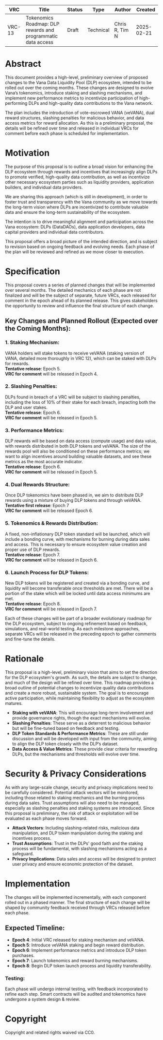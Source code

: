 | VRC | Title | Status | Type | Author | Created |
|-----|--------|--------|------|---------|----------|
| VRC-13 | Tokenomics Roadmap: DLP rewards and programmatic data access | Draft | Technical | Chris R, Tim N | 2025-02-21 |

# Abstract
This document provides a high-level, preliminary overview of proposed changes to the Vana Data Liquidity Pool (DLP) ecosystem, intended to be rolled out over the coming months. These changes are designed to evolve Vana’s tokenomics, introduce staking and slashing mechanisms, and implement new performance metrics to incentivize participation of high-performing DLPs and high-quality data contributions to the Vana network.

The plan includes the introduction of vote-escrowed VANA (veVANA), dual reward structures, slashing penalties for malicious behavior, and data access metrics for reward allocation. As this is a preliminary proposal, the details will be refined over time and released in individual VRCs for comment before each phase is scheduled for implementation.

# Motivation
The purpose of this proposal is to outline a broad vision for enhancing the DLP ecosystem through rewards and incentives that increasingly align DLPs to promote verified, high-quality data contribution, as well as incentivize other necessary ecosystem parties such as liquidity providers, application builders, and individual data providers.

We are sharing this approach (which is still in development), in order to foster trust and transparency with the Vana community as we move towards the long-term vision where DLPs are incentivized to contribute valuable data and ensure the long-term sustainability of the ecosystem.

The intention is to drive meaningful alignment and participation across the Vana ecosystem: DLPs (DataDAOs), data application developers, data capital providers and individual data contributors.

This proposal offers a broad picture of the intended direction, and is subject to revision based on ongoing feedback and evolving needs. Each phase of the plan will be reviewed and refined as we move closer to execution.

# Specification
This proposal covers a series of planned changes that will be implemented over several months. The detailed mechanics of each phase are not finalized and will be the subject of separate, future VRCs, each released for comment in the epoch ahead of its planned release. This gives stakeholders the opportunity to review and influence the final structure of each change.

## Key Changes and Planned Rollout (Expected over the Coming Months):

### 1. Staking Mechanism:
VANA holders will stake tokens to receive veVANA (staking version of VANA, detailed more thoroughly in VRC 12), which can be staked with DLPs for rewards.  
**Tentative release**: Epoch 5.  
**VRC for comment** will be released in Epoch 4.

### 2. Slashing Penalties:
DLPs found in breach of a VRC will be subject to slashing penalties, including the loss of 10% of their stake for each breach, impacting both the DLP and user stakes.  
**Tentative release**: Epoch 6.  
**VRC for comment** will be released in Epoch 5.

### 3. Performance Metrics:
DLP rewards will be based on data access (compute usage) and data value, with rewards distributed in both DLP tokens and veVANA. The size of the rewards pool will also be conditioned on these performance metrics; we want to align incentives around building valuable datasets, and see these metrics as the most accurate indicator.  
**Tentative release**: Epoch 6.  
**VRC for comment** will be released in Epoch 5.

### 4. Dual Rewards Structure:
Once DLP tokenomics have been phased in, we aim to distribute DLP rewards using a mixture of buying DLP tokens and through veVANA.  
**Tentative first release**: Epoch 7  
**VRC for comment** will be released Epoch 6.

### 5. Tokenomics & Rewards Distribution:
A fixed, non-inflationary DLP token standard will be launched, which will include a bonding curve, with mechanisms for burning during data sales and access. This is necessary to ensure ecosystem value creation and proper use of DLP rewards.  
**Tentative release**: Epoch 7.  
**VRC for comment** will be released in Epoch 6.

### 6. Launch Process for DLP Tokens:
New DLP tokens will be registered and created via a bonding curve, and liquidity will become transferable once thresholds are met. There will be a portion of the stake which will be locked until data access minimums are met.  
**Tentative release**: Epoch 8.  
**VRC for comment** will be released in Epoch 7.

Each of these changes will be part of a broader evolutionary roadmap for the DLP ecosystem, subject to ongoing refinement based on feedback, simulations, and real-world testing. As each milestone approaches, separate VRCs will be released in the preceding epoch to gather comments and fine-tune the details.

# Rationale
This proposal is a high-level, preliminary vision that aims to set the direction for the DLP ecosystem's growth. As such, the details are subject to change, and much of the design will be refined over time. This roadmap provides a broad outline of potential changes to incentivize quality data contributions and create a more robust, sustainable system. The goal is to encourage active participation, while maintaining flexibility to adjust as the ecosystem matures.

- **Staking with veVANA**: This will encourage long-term involvement and provide governance rights, though the exact mechanisms will evolve.
- **Slashing Penalties**: These serve as a deterrent to malicious behavior but will be fine-tuned based on feedback and testing.
- **DLP Token Standards & Performance Metrics**: These are still under discussion and will be developed with input from the community, aiming to align the DLP token closely with the DLP’s dataset.
- **Data Access & Value Metrics**: These provide clear criteria for rewarding DLPs, but the mechanisms and thresholds will evolve over time.

# Security & Privacy Considerations
As with any large-scale change, security and privacy implications need to be carefully considered. Potential attack vectors will be monitored, including those related to staking mechanics and the burning process during data sales. Trust assumptions will also need to be managed, especially as slashing penalties and staking systems are introduced. Since this proposal is preliminary, the risk of attack or exploitation will be evaluated as each phase moves forward.

- **Attack Vectors**: Including slashing-related risks, malicious data manipulation, and DLP token manipulation during the staking and incentives process.
- **Trust Assumptions**: Trust in the DLPs' good faith and the staking process will be fundamental, with slashing mechanisms acting as a safeguard.
- **Privacy Implications**: Data sales and access will be designed to protect user privacy and ensure economic protection of the dataset.

# Implementation
The changes will be implemented incrementally, with each component rolled out in a phased manner. The final structure of each change will be shaped by community feedback received through VRCs released before each phase.

## Expected Timeline:
- **Epoch 4**: Initial VRC released for staking mechanism and veVANA.
- **Epoch 5**: Introduce veVANA staking and begin reward distribution.
- **Epoch 6**: Implement performance metrics and introduce DLP token purchases.
- **Epoch 7**: Launch tokenomics and reward burning mechanisms.
- **Epoch 8**: Begin DLP token launch process and liquidity transferability.

### Testing:
Each phase will undergo internal testing, with feedback incorporated to refine each step. Smart contracts will be audited and tokenomics have undergone a system design & review.

# Copyright
Copyright and related rights waived via CC0.
